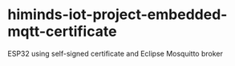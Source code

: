 # himinds-iot-project-embedded-mqtt-certificate
ESP32 using self-signed certificate and Eclipse Mosquitto broker
